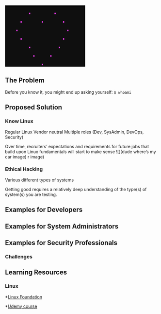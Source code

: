 



![ASCI you mage heart](/images/shell_script_heart.png)


## The Problem


Before you know it, you might end up asking yourself:
`$ whoami`


## Proposed Solution

### Know Linux

Regular Linux 
Vendor neutral
Multiple roles (Dev, SysAdmin, DevOps, Security)

Over time, recruiters’ expectations and requirements for future jobs that build upon Linux fundamentals will start to make sense 
![](dude where’s my car image)
r image)




### Ethical Hacking

Various different types of systems 


Getting good requires a relatively deep understanding of the type(s) of system(s) you are testing. 





## Examples for Developers


## Examples for System Administrators


## Examples for Security Professionals






### Challenges


## Learning Resources 


### Linux


*[Linux Foundation](https://training.linuxfoundation.org/)

*[Udemy course](https://www.udemy.com/course/command-line/)









